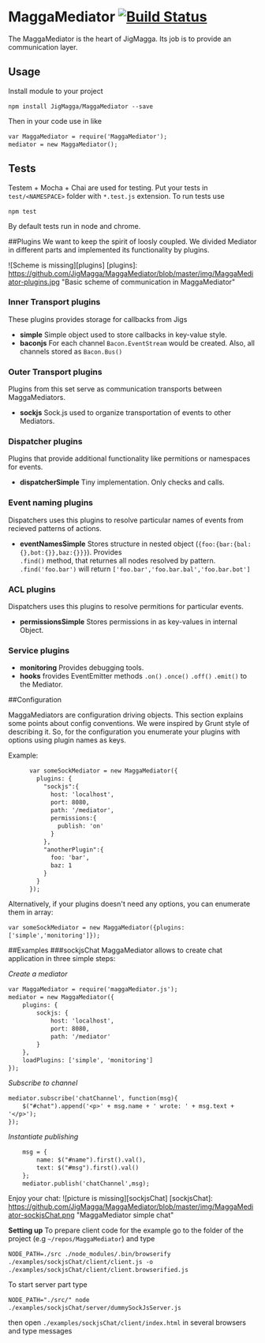 # MaggaMediator [![Build Status](https://travis-ci.org/JigMagga/MaggaMediator.svg?branch=master)](https://travis-ci.org/JigMagga/MaggaMediator)
The MaggaMediator is the heart of JigMagga. Its job is to provide an communication layer.

## Usage

Install module to your project
```
npm install JigMagga/MaggaMediator --save
```

Then in your code use in like

```
var MaggaMediator = require('MaggaMediator');
mediator = new MaggaMediator();
```

## Tests

Testem + Mocha + Chai are used for testing. Put your tests in `test/<NAMESPACE>` folder with `*.test.js` extension. To run tests use

```
npm test
```
By default tests run in node and chrome.

##Plugins
We want to keep the spirit of loosly coupled. We divided Mediator in different parts and implemented its functionality by plugins. 

![Scheme is missing][plugins]
[plugins]: https://github.com/JigMagga/MaggaMediator/blob/master/img/MaggaMediator-plugins.jpg "Basic scheme of communication in MaggaMediator"

### Inner Transport plugins
These plugins provides storage for callbacks from Jigs  
* __simple__  Simple object used to store callbacks in key-value style.
* __baconjs__ For each channel `Bacon.EventStream` would be created. Also, all channels stored as `Bacon.Bus()`

### Outer Transport plugins
Plugins from this set serve as communication transports between MaggaMediators.
* __sockjs__ Sock.js used to organize transportation of events to other Mediators.

### Dispatcher plugins
Plugins that provide additional functionality like permitions or namespaces for events.
* __dispatcherSimple__ Tiny implementation. Only checks and calls.

### Event naming plugins
Dispatchers uses this plugins to resolve particular names of events from recieved patterns of actions. 
* __eventNamesSimple__ Stores structure in nested object (`{foo:{bar:{bal:{},bot:{}},baz:{}}}`). Provides   
  `.find()`   method, that returnes all nodes resolved by pattern. `.find('foo.bar')` will return
  `['foo.bar','foo.bar.bal','foo.bar.bot']`

### ACL plugins
Dispatchers uses this plugins to resolve permitions for particular events. 
* __permissionsSimple__ Stores permissions in as key-values in internal Object.

### Service plugins
* __monitoring__ Provides debugging tools.
* __hooks__ frovides EventEmitter methods `.on()` `.once()` `.off()` `.emit()` to the Mediator.


##Configuration

MaggaMediators are configuration driving objects. This section explains some points about config conventions. 
We were inspired by Grunt style of describing it. So, for the configuration you enumerate your plugins with options using 
plugin names as keys. 

Example:

```
      var someSockMediator = new MaggaMediator({
        plugins: {
          "sockjs":{
            host: 'localhost',
            port: 8080,
            path: '/mediator',
            permissions:{
              publish: 'on'
            }
          },
          "anotherPlugin":{
            foo: 'bar',
            baz: 1
          }
        }
      });
```

Alternatively, if your plugins doesn't need any options, you can enumerate them in array:
```
var someSockMediator = new MaggaMediator({plugins:['simple','monitoring']});
```
##Examples
###sockjsChat
MaggaMediator allows to create chat application in three simple steps:

_Create a mediator_
```
var MaggaMediator = require('maggaMediator.js');
mediator = new MaggaMediator({
    plugins: {
        sockjs: {
            host: 'localhost',
            port: 8080,
            path: '/mediator'
        }
    },
    loadPlugins: ['simple', 'monitoring']
});
```
_Subscribe to channel_
```
mediator.subscribe('chatChannel', function(msg){
    $("#chat").append('<p>' + msg.name + ' wrote: ' + msg.text + '</p>');
});
```
_Instantiate publishing_
```
    msg = {
        name: $("#name").first().val(),
        text: $("#msg").first().val()
    };
    mediator.publish('chatChannel',msg);
```
Enjoy your chat:
![picture is missing][sockjsChat]
[sockjsChat]: https://github.com/JigMagga/MaggaMediator/blob/master/img/MaggaMediator-sockjsChat.png "MaggaMediator simple chat"


__Setting up__
To prepare client code for the example go to the folder of the project (e.g `~/repos/MaggaMediator`) and type
```
NODE_PATH=./src ./node_modules/.bin/browserify ./examples/sockjsChat/client/client.js -o ./examples/sockjsChat/client/client.browserified.js
```
To start server part type
```
NODE_PATH="./src/" node ./examples/sockjsChat/server/dummySockJsServer.js
```
then open `./examples/sockjsChat/client/index.html` in several browsers and type messages




 




